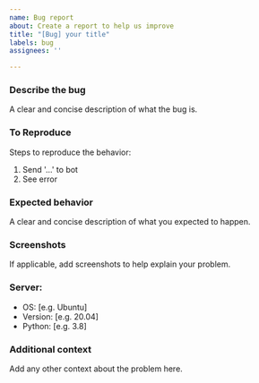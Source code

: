 ```yaml
---
name: Bug report
about: Create a report to help us improve
title: "[Bug] your title"
labels: bug
assignees: ''

---
```


### Describe the bug
A clear and concise description of what the bug is.

### To Reproduce
Steps to reproduce the behavior:
1. Send '...' to bot
2. See error

### Expected behavior
A clear and concise description of what you expected to happen.

### Screenshots
If applicable, add screenshots to help explain your problem.

### Server:
<!--(please complete the following information)-->
 - OS: [e.g. Ubuntu]
 - Version: [e.g. 20.04]
 - Python: [e.g. 3.8]

### Additional context
Add any other context about the problem here.

<!--
    Un-comment this part if you're using bug-reporter
#### Bug-Reporter
```json
bug-reporter content
```
-->
